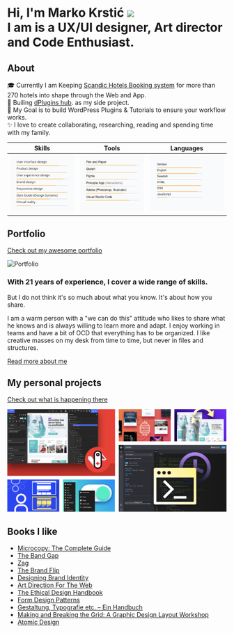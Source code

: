 # Hi, I'm Marko Krstić <img src="https://github.com/TheDudeThatCode/TheDudeThatCode/blob/master/Assets/Hi.gif" width="29px"> <br> I am is a UX/UI designer, Art director and Code Enthusiast.

## About

🎓 Currently I am Keeping [Scandic Hotels Booking system](https://www.scandichotels.se/) for more than 270 hotels into shape through the Web and App.</br>
🌱 Builing [dPlugins hub](https://dplugins.com/). as my side project.</br>
🎯 My Goal is to build WordPress Plugins & Tutorials to ensure your workflow works.</br>
✨ I love to create collaborating, researching, reading and spending time with my family.</br>


<table>
<thead>
  <tr>
    <th>Skills</th>
    <th>Tools</th>
    <th>Languages</th>
  </tr>
</thead>
<tbody>
  <tr>
    <td><img src="https://github.com/krstivoja/krstivoja/blob/main/img/skills.svg" width="300" alt="Mr. Ånand's Dev Card"/></td>
    <td><img src="https://github.com/krstivoja/krstivoja/blob/main/img/tools.svg" width="300" alt="Mr. Ånand's Dev Card"/></td>
    <td><img src="https://github.com/krstivoja/krstivoja/blob/main/img/Languages.svg" width="300" alt="Mr. Ånand's Dev Card"/></td>
  </tr>
</tbody>
</table>

## Portfolio
[Check out my awesome portfolio](https://markokrstic.com/)

![Portfolio](https://github.com/krstivoja/krstivoja/blob/main/img/portfolio.png)



### With 21 years of experience, I cover a wide range of skills.

But I do not think it's so much about what you know. It's about how you share.

I am a warm person with a "we can do this" attitude who likes to share what he knows and is always willing to learn more and adapt. I enjoy working in teams and have a bit of OCD that everything has to be organized. I like creative masses on my desk from time to time, but never in files and structures.

[Read more about me](https://markokrstic.com/profile/)


## My personal projects
[Check out what is happening there](https://markokrstic.com/)

![Portfolio](https://github.com/krstivoja/krstivoja/blob/main/img/dPlugins-work.jpg)


## Books I like

*   [Microcopy: The Complete Guide](https://www.microcopybook.com/)
*   [The Band Gap](https://www.martyneumeier.com/the-brand-gap/)
*   [Zag](https://www.martyneumeier.com/zag)
*   [The Brand Flip](https://www.martyneumeier.com/the-brand-flip)
*   [Designing Brand Identity](https://www.designingbrandidentity.info/)
*   [Art Direction For The Web](https://www.smashingmagazine.com/2019/03/art-direction-release/)
*   [The Ethical Design Handbook](https://ethicaldesignhandbook.com/)
*   [Form Design Patterns](https://formdesignpatterns.com/)
*   [Gestaltung, Typografie etc. – Ein Handbuch](https://www.designerinaction.de/buecher/design/gestaltung-typografie-etc-ein-handbuch/)
*   [Making and Breaking the Grid: A Graphic Design Layout Workshop](https://www.amazon.com/Making-Breaking-Grid-Graphic-Workshop/dp/1592531253)
*   [Atomic Design](https://shop.bradfrost.com/products/atomic-design-ebook)


<!--
**krstivoja/krstivoja** is a ✨ _special_ ✨ repository because its `README.md` (this file) appears on your GitHub profile.

Here are some ideas to get you started:

- 🔭 I’m currently working on ...
- 🌱 I’m currently learning ...
- 👯 I’m looking to collaborate on ...
- 🤔 I’m looking for help with ...
- 💬 Ask me about ...
- 📫 How to reach me: ...
- 😄 Pronouns: ...
- ⚡ Fun fact: ...
-->
